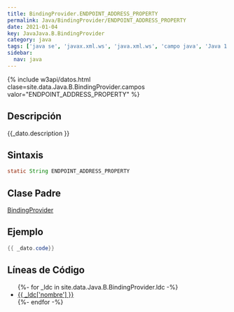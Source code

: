 ```yaml
---
title: BindingProvider.ENDPOINT_ADDRESS_PROPERTY
permalink: Java/BindingProvider/ENDPOINT_ADDRESS_PROPERTY
date: 2021-01-04
key: JavaJava.B.BindingProvider
category: java
tags: ['java se', 'javax.xml.ws', 'java.xml.ws', 'campo java', 'Java 1.6', 'JAX-WS 2.0']
sidebar: 
  nav: java
---
```


{% include w3api/datos.html clase=site.data.Java.B.BindingProvider.campos valor="ENDPOINT_ADDRESS_PROPERTY" %}

## Descripción
{{_dato.description }}

## Sintaxis
~~~java
static String ENDPOINT_ADDRESS_PROPERTY
~~~

## Clase Padre
[BindingProvider](/Java/BindingProvider/)

## Ejemplo
~~~java
{{ _dato.code}}
~~~

## Líneas de Código
<ul>
{%- for _ldc in site.data.Java.B.BindingProvider.ldc -%}
   <li>
       <a href="{{_ldc['url'] }}">{{ _ldc['nombre'] }}</a>
   </li>
{%- endfor -%}
</ul>
